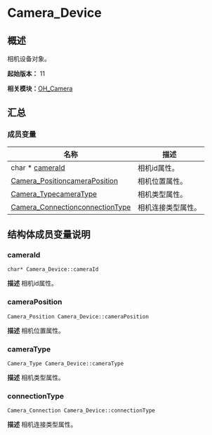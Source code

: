 # Camera_Device


## 概述

相机设备对象。

**起始版本：** 11

**相关模块：**[OH_Camera](_o_h___camera.md)


## 汇总


### 成员变量

| 名称 | 描述 | 
| -------- | -------- |
| char \* [cameraId](#cameraid) | 相机id属性。  | 
| [Camera_Position](_o_h___camera.md#camera_position)[cameraPosition](#cameraposition) | 相机位置属性。  | 
| [Camera_Type](_o_h___camera.md#camera_type)[cameraType](#cameratype) | 相机类型属性。  | 
| [Camera_Connection](_o_h___camera.md#camera_connection)[connectionType](#connectiontype) | 相机连接类型属性。  | 


## 结构体成员变量说明


### cameraId

```
char* Camera_Device::cameraId
```
**描述**
相机id属性。


### cameraPosition

```
Camera_Position Camera_Device::cameraPosition
```
**描述**
相机位置属性。


### cameraType

```
Camera_Type Camera_Device::cameraType
```
**描述**
相机类型属性。


### connectionType

```
Camera_Connection Camera_Device::connectionType
```
**描述**
相机连接类型属性。
